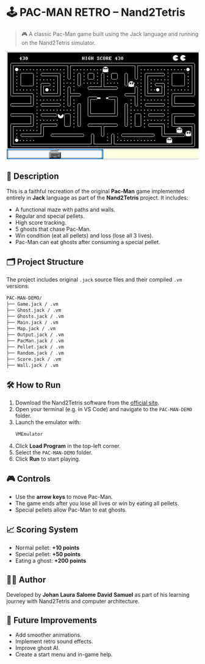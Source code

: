 # 🕹️ PAC-MAN RETRO – Nand2Tetris

> 🎮 A classic Pac-Man game built using the Jack language and running on the Nand2Tetris simulator.

![Game Screenshot](./images/screenshot.png)


## 📌 Description

This is a faithful recreation of the original **Pac-Man** game implemented entirely in **Jack** language as part of the **Nand2Tetris** project. It includes:

- A functional maze with paths and walls.
- Regular and special pellets.
- High score tracking.
- 5 ghosts that chase Pac-Man.
- Win condition (eat all pellets) and loss (lose all 3 lives).
- Pac-Man can eat ghosts after consuming a special pellet.

## 🗂️ Project Structure

The project includes original `.jack` source files and their compiled `.vm` versions.

```
PAC-MAN-DEMO/
├── Game.jack / .vm
├── Ghost.jack / .vm
├── Ghosts.jack / .vm
├── Main.jack / .vm
├── Map.jack / .vm
├── Output.jack / .vm
├── PacMan.jack / .vm
├── Pellet.jack / .vm
├── Random.jack / .vm
├── Score.jack / .vm
├── Wall.jack / .vm
```

## 🛠️ How to Run

1. Download the Nand2Tetris software from the [official site](https://www.nand2tetris.org/software).
2. Open your terminal (e.g. in VS Code) and navigate to the `PAC-MAN-DEMO` folder.
3. Launch the emulator with:
   ```bash
   VMEmulator
   ```
4. Click **Load Program** in the top-left corner.
5. Select the `PAC-MAN-DEMO` folder.
6. Click **Run** to start playing.

## 🎮 Controls

- Use the **arrow keys** to move Pac-Man.
- The game ends after you lose all lives or win by eating all pellets.
- Special pellets allow Pac-Man to eat ghosts.

## 📈 Scoring System

- Normal pellet: **+10 points**
- Special pellet: **+50 points**
- Eating a ghost: **+200 points**

## 👨‍💻 Author

Developed by **Johan** **Laura** **Salome** **David** **Samuel** as part of his learning journey with Nand2Tetris and computer architecture.

## 🚀 Future Improvements

- Add smoother animations.
- Implement retro sound effects.
- Improve ghost AI.
- Create a start menu and in-game help.
